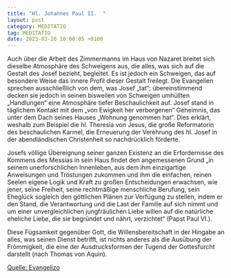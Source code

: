 ```yaml
---
title: "Hl. Johannes Paul II.  "
layout: post
category: MEDITATIO
tag: MEDITATIO
date: 2023-03-20 10:00:05 +0100
---
```

Auch über die Arbeit des Zimmermanns im Haus von Nazaret breitet sich dieselbe Atmosphäre des Schweigens aus, die alles, was sich auf die Gestalt des Josef bezieht, begleitet. Es ist jedoch ein Schweigen, das auf besondere Weise das innere Profil dieser Gestalt freilegt. Die Evangelien sprechen ausschließlich von dem, was Josef „tat“; übereinstimmend decken sie jedoch in seinen bisweilen von Schweigen umhüllten „Handlungen“ eine Atmosphäre tiefer Beschaulichkeit auf.<!--more--> Josef stand in täglichem Kontakt mit dem „von Ewigkeit her verborgenen“ Geheimnis, das unter dem Dach seines Hauses „Wohnung genommen hat“. Dies erklärt, weshalb zum Beispiel die hl. Theresia von Jesus, die große Reformatorin des beschaulichen Karmel, die Erneuerung der Verehrung des hl. Josef in der abendländischen Christenheit so nachdrücklich förderte.
 
Josefs völlige Übereignung seiner ganzen Existenz an die Erfordernisse des Kommens des Messias in sein Haus findet den angemessenen Grund „in seinem unerforschlichen Innenleben, aus dem ihm einzigartige Anweisungen und Tröstungen zukommen und ihm die einfachen, reinen Seelen eigene Logik und Kraft zu großen Entscheidungen erwachsen, wie jener, seine Freiheit, seine rechtmäßige menschliche Berufung, sein Eheglück sogleich den göttlichen Plänen zur Verfügung zu stellen, indem er den Stand, die Verantwortung und die Last der Familie auf sich nimmt und um einer unvergleichlichen jungfräulichen Liebe willen auf die natürliche eheliche Liebe, die sie begründet und nährt, verzichtet“ (Papst Paul VI.).

Diese Fügsamkeit gegenüber Gott, die Willensbereitschaft in der Hingabe an alles, was seinen Dienst betrifft, ist nichts anderes als die Ausübung der Frömmigkeit, die eine der Ausdrucksformen der Tugend der Gottesfurcht darstellt (nach Thomas von Aquin).

[Quelle: Evangelizo](https://evangeliumtagfuertag.org/DE/gospel)